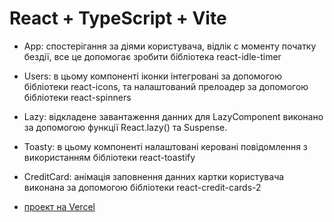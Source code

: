 # React + TypeScript + Vite
 - App: спостерігання за діями користувача, відлік с моменту початку бездії, все це допомогає зробити бібліотека react-idle-timer

 - Users: в цьому компоненті іконки інтегровані за допомогою бібліотеки react-icons, та налаштований прелоадер за допомогою бібліотеки react-spinners

 - Lazy: відкладене завантаження данних для LazyComponent виконано за допомогою функції React.lazy() та Suspense.

 - Toasty: в цьому компоненті налаштовані керовані повідомлення з використанням бібліотеки react-toastify

 - CreditCard: анімація заповнення данних картки користувача виконана  за допомогою бібліотеки react-credit-cards-2

- [проект на Vercel](https://lesson52-hw50-react-libs-4axn.vercel.app/) 
